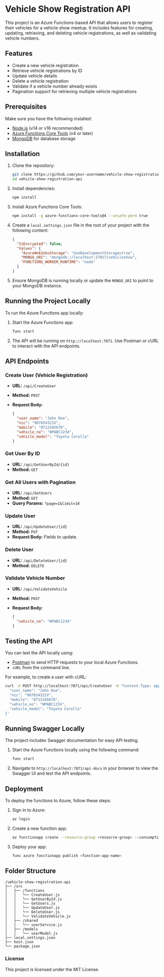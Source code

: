 
# Vehicle Show Registration API

This project is an Azure Functions-based API that allows users to register their vehicles for a vehicle show meetup. It includes features for creating, updating, retrieving, and deleting vehicle registrations, as well as validating vehicle numbers.

## Features

- Create a new vehicle registration
- Retrieve vehicle registrations by ID
- Update vehicle details
- Delete a vehicle registration
- Validate if a vehicle number already exists
- Pagination support for retrieving multiple vehicle registrations

## Prerequisites

Make sure you have the following installed:

- [Node.js](https://nodejs.org/) (v14 or v16 recommended)
- [Azure Functions Core Tools](https://docs.microsoft.com/en-us/azure/azure-functions/functions-run-local) (v4 or later)
- [MongoDB](https://www.mongodb.com/) for database storage

## Installation

1. Clone the repository:

    ```bash
    git clone https://github.com/your-username/vehicle-show-registration-api.git
    cd vehicle-show-registration-api
    ```

2. Install dependencies:

    ```bash
    npm install
    ```

3. Install Azure Functions Core Tools:

    ```bash
    npm install -g azure-functions-core-tools@4 --unsafe-perm true
    ```

4. Create a `local.settings.json` file in the root of your project with the following content:

    ```json
    {
      "IsEncrypted": false,
      "Values": {
        "AzureWebJobsStorage": "UseDevelopmentStorage=true",
        "MONGO_URI": "mongodb://localhost:27017/vehicleshow",
        "FUNCTIONS_WORKER_RUNTIME": "node"
      }
    }
    ```

5. Ensure MongoDB is running locally or update the `MONGO_URI` to point to your MongoDB instance.

## Running the Project Locally

To run the Azure Functions app locally:

1. Start the Azure Functions app:

    ```bash
    func start
    ```

2. The API will be running on `http://localhost:7071`. Use Postman or cURL to interact with the API endpoints.

## API Endpoints

### Create User (Vehicle Registration)

- **URL:** `/api/CreateUser`
- **Method:** `POST`
- **Request Body:**

    ```json
    {
      "user_name": "John Doe",
      "nic": "987654321V",
      "mobile": "0712345678",
      "vehicle_no": "WPABC1234",
      "vehicle_model": "Toyota Corolla"
    }
    ```

### Get User By ID

- **URL:** `/api/GetUserById/{id}`
- **Method:** `GET`

### Get All Users with Pagination

- **URL:** `/api/GetUsers`
- **Method:** `GET`
- **Query Params:** `?page=1&limit=10`

### Update User

- **URL:** `/api/UpdateUser/{id}`
- **Method:** `PUT`
- **Request Body:** Fields to update.

### Delete User

- **URL:** `/api/DeleteUser/{id}`
- **Method:** `DELETE`

### Validate Vehicle Number

- **URL:** `/api/ValidateVehicle`
- **Method:** `POST`
- **Request Body:**

    ```json
    {
      "vehicle_no": "WPABC1234"
    }
    ```

## Testing the API

You can test the API locally using:

- [Postman](https://www.postman.com/) to send HTTP requests to your local Azure Functions.
- `cURL` from the command line.

For example, to create a user with cURL:

```bash
curl -X POST http://localhost:7071/api/CreateUser -H "Content-Type: application/json" -d '{
  "user_name": "John Doe",
  "nic": "987654321V",
  "mobile": "0712345678",
  "vehicle_no": "WPABC1234",
  "vehicle_model": "Toyota Corolla"
}'
```

## Running Swagger Locally

The project includes Swagger documentation for easy API testing.

1. Start the Azure Functions locally using the following command:

    ```bash
    func start
    ```

2. Navigate to `http://localhost:7071/api-docs` in your browser to view the Swagger UI and test the API endpoints.

## Deployment

To deploy the functions to Azure, follow these steps:

1. Sign in to Azure:

    ```bash
    az login
    ```

2. Create a new function app:

    ```bash
    az functionapp create --resource-group <resource-group> --consumption-plan-location <location> --runtime node --runtime-version 14 --functions-version 3 --name <function-app-name> --storage-account <storage-account-name>
    ```

3. Deploy your app:

    ```bash
    func azure functionapp publish <function-app-name>
    ```

## Folder Structure

```text
/vehicle-show-registration-api
├── /src
│   ├── /functions
│   │   └── CreateUser.js
│   │   └── GetUserById.js
│   │   └── GetUsers.js
│   │   └── UpdateUser.js
│   │   └── DeleteUser.js
│   │   └── ValidateVehicle.js
│   ├── /shared
│   │   └── userService.js
│   ├── /models
│   │   └── userModel.js
├── local.settings.json
├── host.json
└── package.json
```

### License

This project is licensed under the MIT License.

